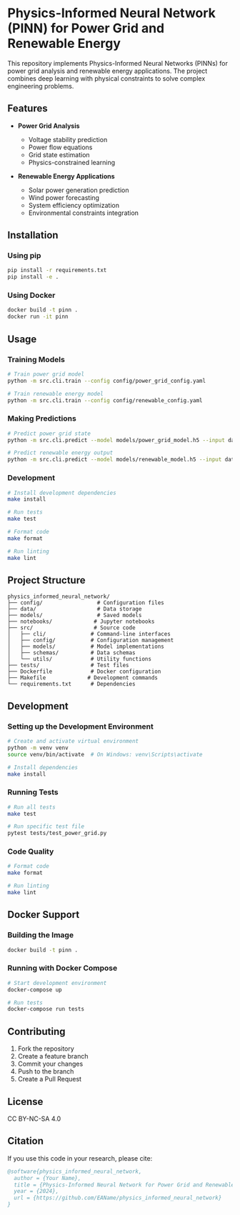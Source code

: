 # Physics-Informed Neural Network (PINN) for Power Grid and Renewable Energy

This repository implements Physics-Informed Neural Networks (PINNs) for power grid analysis and renewable energy applications. The project combines deep learning with physical constraints to solve complex engineering problems.

## Features

- **Power Grid Analysis**
  - Voltage stability prediction
  - Power flow equations
  - Grid state estimation
  - Physics-constrained learning

- **Renewable Energy Applications**
  - Solar power generation prediction
  - Wind power forecasting
  - System efficiency optimization
  - Environmental constraints integration

## Installation

### Using pip
```bash
pip install -r requirements.txt
pip install -e .
```

### Using Docker
```bash
docker build -t pinn .
docker run -it pinn
```

## Usage

### Training Models
```bash
# Train power grid model
python -m src.cli.train --config config/power_grid_config.yaml

# Train renewable energy model
python -m src.cli.train --config config/renewable_config.yaml
```

### Making Predictions
```bash
# Predict power grid state
python -m src.cli.predict --model models/power_grid_model.h5 --input data/input.json --output predictions.json

# Predict renewable energy output
python -m src.cli.predict --model models/renewable_model.h5 --input data/input.json --output predictions.json
```

### Development
```bash
# Install development dependencies
make install

# Run tests
make test

# Format code
make format

# Run linting
make lint
```

## Project Structure

```
physics_informed_neural_network/
├── config/                 # Configuration files
├── data/                   # Data storage
├── models/                 # Saved models
├── notebooks/             # Jupyter notebooks
├── src/                   # Source code
│   ├── cli/              # Command-line interfaces
│   ├── config/           # Configuration management
│   ├── models/           # Model implementations
│   ├── schemas/          # Data schemas
│   └── utils/            # Utility functions
├── tests/                # Test files
├── Dockerfile            # Docker configuration
├── Makefile             # Development commands
└── requirements.txt      # Dependencies
```

## Development

### Setting up the Development Environment
```bash
# Create and activate virtual environment
python -m venv venv
source venv/bin/activate  # On Windows: venv\Scripts\activate

# Install dependencies
make install
```

### Running Tests
```bash
# Run all tests
make test

# Run specific test file
pytest tests/test_power_grid.py
```

### Code Quality
```bash
# Format code
make format

# Run linting
make lint
```

## Docker Support

### Building the Image
```bash
docker build -t pinn .
```

### Running with Docker Compose
```bash
# Start development environment
docker-compose up

# Run tests
docker-compose run tests
```

## Contributing

1. Fork the repository
2. Create a feature branch
3. Commit your changes
4. Push to the branch
5. Create a Pull Request

## License

CC BY-NC-SA 4.0

## Citation

If you use this code in your research, please cite:

```bibtex
@software{physics_informed_neural_network,
  author = {Your Name},
  title = {Physics-Informed Neural Network for Power Grid and Renewable Energy},
  year = {2024},
  url = {https://github.com/EAName/physics_informed_neural_network}
}
```
